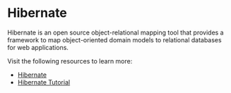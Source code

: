 # Hibernate

Hibernate is an open source object-relational mapping tool that provides a framework to map object-oriented domain models to relational databases for web applications.

Visit the following resources to learn more:

- [Hibernate](https://hibernate.org/)
- [Hibernate Tutorial](https://www.javatpoint.com/hibernate-tutorial)
